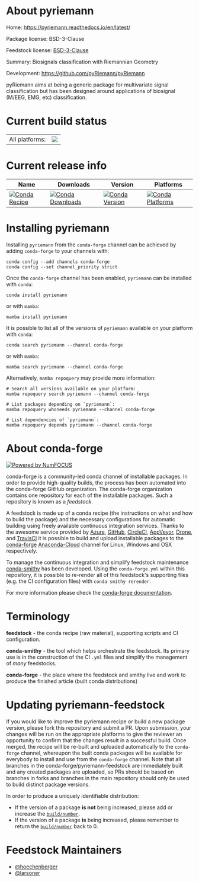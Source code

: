 About pyriemann
===============

Home: https://pyriemann.readthedocs.io/en/latest/

Package license: BSD-3-Clause

Feedstock license: [BSD-3-Clause](https://github.com/conda-forge/pyriemann-feedstock/blob/main/LICENSE.txt)

Summary: Biosignals classification with Riemannian Geometry

Development: https://github.com/pyRiemann/pyRiemann

pyRiemann aims at being a generic package for multivariate signal
classification but has been designed around applications of biosignal
(M/EEG, EMG, etc) classification.


Current build status
====================


<table><tr><td>All platforms:</td>
    <td>
      <a href="https://dev.azure.com/conda-forge/feedstock-builds/_build/latest?definitionId=16380&branchName=main">
        <img src="https://dev.azure.com/conda-forge/feedstock-builds/_apis/build/status/pyriemann-feedstock?branchName=main">
      </a>
    </td>
  </tr>
</table>

Current release info
====================

| Name | Downloads | Version | Platforms |
| --- | --- | --- | --- |
| [![Conda Recipe](https://img.shields.io/badge/recipe-pyriemann-green.svg)](https://anaconda.org/conda-forge/pyriemann) | [![Conda Downloads](https://img.shields.io/conda/dn/conda-forge/pyriemann.svg)](https://anaconda.org/conda-forge/pyriemann) | [![Conda Version](https://img.shields.io/conda/vn/conda-forge/pyriemann.svg)](https://anaconda.org/conda-forge/pyriemann) | [![Conda Platforms](https://img.shields.io/conda/pn/conda-forge/pyriemann.svg)](https://anaconda.org/conda-forge/pyriemann) |

Installing pyriemann
====================

Installing `pyriemann` from the `conda-forge` channel can be achieved by adding `conda-forge` to your channels with:

```
conda config --add channels conda-forge
conda config --set channel_priority strict
```

Once the `conda-forge` channel has been enabled, `pyriemann` can be installed with `conda`:

```
conda install pyriemann
```

or with `mamba`:

```
mamba install pyriemann
```

It is possible to list all of the versions of `pyriemann` available on your platform with `conda`:

```
conda search pyriemann --channel conda-forge
```

or with `mamba`:

```
mamba search pyriemann --channel conda-forge
```

Alternatively, `mamba repoquery` may provide more information:

```
# Search all versions available on your platform:
mamba repoquery search pyriemann --channel conda-forge

# List packages depending on `pyriemann`:
mamba repoquery whoneeds pyriemann --channel conda-forge

# List dependencies of `pyriemann`:
mamba repoquery depends pyriemann --channel conda-forge
```


About conda-forge
=================

[![Powered by
NumFOCUS](https://img.shields.io/badge/powered%20by-NumFOCUS-orange.svg?style=flat&colorA=E1523D&colorB=007D8A)](https://numfocus.org)

conda-forge is a community-led conda channel of installable packages.
In order to provide high-quality builds, the process has been automated into the
conda-forge GitHub organization. The conda-forge organization contains one repository
for each of the installable packages. Such a repository is known as a *feedstock*.

A feedstock is made up of a conda recipe (the instructions on what and how to build
the package) and the necessary configurations for automatic building using freely
available continuous integration services. Thanks to the awesome service provided by
[Azure](https://azure.microsoft.com/en-us/services/devops/), [GitHub](https://github.com/),
[CircleCI](https://circleci.com/), [AppVeyor](https://www.appveyor.com/),
[Drone](https://cloud.drone.io/welcome), and [TravisCI](https://travis-ci.com/)
it is possible to build and upload installable packages to the
[conda-forge](https://anaconda.org/conda-forge) [Anaconda-Cloud](https://anaconda.org/)
channel for Linux, Windows and OSX respectively.

To manage the continuous integration and simplify feedstock maintenance
[conda-smithy](https://github.com/conda-forge/conda-smithy) has been developed.
Using the ``conda-forge.yml`` within this repository, it is possible to re-render all of
this feedstock's supporting files (e.g. the CI configuration files) with ``conda smithy rerender``.

For more information please check the [conda-forge documentation](https://conda-forge.org/docs/).

Terminology
===========

**feedstock** - the conda recipe (raw material), supporting scripts and CI configuration.

**conda-smithy** - the tool which helps orchestrate the feedstock.
                   Its primary use is in the construction of the CI ``.yml`` files
                   and simplify the management of *many* feedstocks.

**conda-forge** - the place where the feedstock and smithy live and work to
                  produce the finished article (built conda distributions)


Updating pyriemann-feedstock
============================

If you would like to improve the pyriemann recipe or build a new
package version, please fork this repository and submit a PR. Upon submission,
your changes will be run on the appropriate platforms to give the reviewer an
opportunity to confirm that the changes result in a successful build. Once
merged, the recipe will be re-built and uploaded automatically to the
`conda-forge` channel, whereupon the built conda packages will be available for
everybody to install and use from the `conda-forge` channel.
Note that all branches in the conda-forge/pyriemann-feedstock are
immediately built and any created packages are uploaded, so PRs should be based
on branches in forks and branches in the main repository should only be used to
build distinct package versions.

In order to produce a uniquely identifiable distribution:
 * If the version of a package **is not** being increased, please add or increase
   the [``build/number``](https://docs.conda.io/projects/conda-build/en/latest/resources/define-metadata.html#build-number-and-string).
 * If the version of a package **is** being increased, please remember to return
   the [``build/number``](https://docs.conda.io/projects/conda-build/en/latest/resources/define-metadata.html#build-number-and-string)
   back to 0.

Feedstock Maintainers
=====================

* [@hoechenberger](https://github.com/hoechenberger/)
* [@larsoner](https://github.com/larsoner/)

